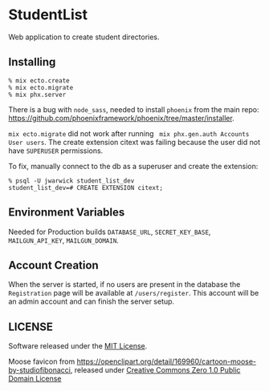 # StudentList

Web application to create student directories.

## Installing

```
% mix ecto.create
% mix ecto.migrate
% mix phx.server
```

There is a bug with `node_sass`, needed to install `phoenix` from the main repo: <https://github.com/phoenixframework/phoenix/tree/master/installer>.

`mix ecto.migrate` did not work after running ` mix phx.gen.auth Accounts User users`. The create extension citext was failing because the user did not have `SUPERUSER` permissions.

To fix, manually connect to the db as a superuser and create the extension:
```
% psql -U jwarwick student_list_dev
student_list_dev=# CREATE EXTENSION citext;
```

## Environment Variables
Needed for Production builds
`DATABASE_URL`, `SECRET_KEY_BASE`, `MAILGUN_API_KEY`, `MAILGUN_DOMAIN`.

## Account Creation

When the server is started, if no users are present in the database the `Registration` page will be available at `/users/register`. This account will be an admin account and can finish the server setup.

## LICENSE

Software released under the [MIT License](LICENSE.txt).

Moose favicon from <https://openclipart.org/detail/169960/cartoon-moose-by-studiofibonacci>, released under [Creative Commons Zero 1.0 Public Domain License](https://creativecommons.org/publicdomain/zero/1.0/)
